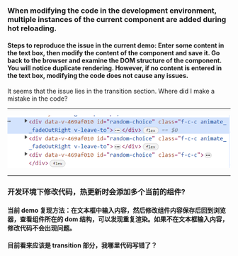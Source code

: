 ### When modifying the code in the development environment, multiple instances of the current component are added during hot reloading.

#### Steps to reproduce the issue in the current demo: Enter some content in the text box, then modify the content of the component and save it. Go back to the browser and examine the DOM structure of the component. You will notice duplicate rendering. However, if no content is entered in the text box, modifying the code does not cause any issues.

It seems that the issue lies in the transition section. Where did I make a mistake in the code?

---

![img](./public/1.png)

---

### 开发环境下修改代码，热更新时会添加多个当前的组件?

#### 当前 demo 复现方法：在文本框中输入内容，然后修改组件内容保存后回到浏览器，查看组件所在的 dom 结构，可以发现重复渲染。如果不在文本框输入内容，修改代码不会出现问题。

#### 目前看来应该是 transition 部分，我哪里代码写错了？

